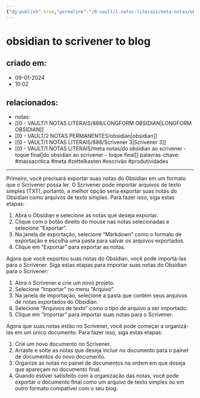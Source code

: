 ```yaml
---
{"dg-publish":true,"permalink":"/0-vault/1-notas-literais/meta-notas/obsidian-to-scrivener-to-blog/","tags":["massacritica","meta","zettelkasten","escrivão","produtividades"],"dgHomeLink":true,"dgShowLocalGraph":true,"dgShowFileTree":true,"dgEnableSearch":true}
---
```


# obsidian to scrivener to blog

## criado em: 
- 09-01-2024
- 10:02
## relacionados:
- notas: 
- [[0 - VAULT/1 NOTAS LITERAIS/888/LONGFORM OBSIDIAN\|LONGFORM OBSIDIAN]]
- [[0 - VAULT/2 NOTAS PERMANENTES/obsidian\|obsidian]]
- [[0 - VAULT/1 NOTAS LITERAIS/888/Scrivener 3\|Scrivener 3]]
- [[0 - VAULT/1 NOTAS LITERAIS/meta notas/do obsidian ao scrivener -  toque final\|do obsidian ao scrivener -  toque final]]
palavras-chave: #massacritica #meta #zettelkasten #escrivão #produtividades 
---

Primeiro, você precisará exportar suas notas do Obsidian em um formato que o Scrivener possa ler. O Scrivener pode importar arquivos de texto simples (TXT), portanto, a melhor opção seria exportar suas notas do Obsidian como arquivos de texto simples. Para fazer isso, siga estas etapas:

1. Abra o Obsidian e selecione as notas que deseja exportar.
2. Clique com o botão direito do mouse nas notas selecionadas e selecione “Exportar”.
3. Na janela de exportação, selecione “Markdown” como o formato de exportação e escolha uma pasta para salvar os arquivos exportados.
4. Clique em “Exportar” para exportar as notas.

Agora que você exportou suas notas do Obsidian, você pode importá-las para o Scrivener. Siga estas etapas para importar suas notas do Obsidian para o Scrivener:

1. Abra o Scrivener e crie um novo projeto.
2. Selecione “Importar” no menu “Arquivo”.
3. Na janela de importação, selecione a pasta que contém seus arquivos de notas exportados do Obsidian.
4. Selecione “Arquivos de texto” como o tipo de arquivo a ser importado.
5. Clique em “Importar” para importar suas notas para o Scrivener.

Agora que suas notas estão no Scrivener, você pode começar a organizá-las em um único documento. Para fazer isso, siga estas etapas:

1. Crie um novo documento no Scrivener.
2. Arraste e solte as notas que deseja incluir no documento para o painel de documentos do novo documento.
3. Organize as notas no painel de documentos na ordem em que deseja que apareçam no documento final.
4. Quando estiver satisfeito com a organização das notas, você pode exportar o documento final como um arquivo de texto simples ou em outro formato compatível com o seu blog.